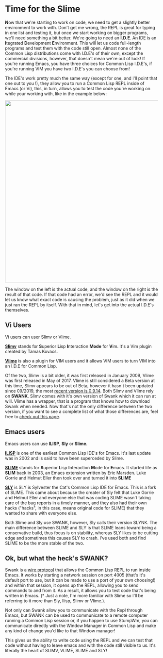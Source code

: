 # Time for the Slime

**N**ow that we're starting to work on code, we need to get a slightly better environment to work with. Don't get me wrong, the REPL is great for typing in 
one list and testing it, but once we start working on bigger programs, we'll need something a bit better. We're going to need an **I.D.E**. An IDE is an **I**tegrated
**D**evelopment **E**nvironment. This will let us code full-length programs and test them with the code still open. Almost none of the Common Lisp distributions come 
with I.D.E's of their own, except the commercial divisions, however, that doesn't mean we're out of luck! If you're running Emacs, you have three choices for Common Lisp
I.D.E's, if you're running VIM you have two I.D.E's you can choose from!  

The IDE's work pretty much the same way (except for one, and I'll point that one out to you !), they allow you to run a Common Lisp REPL inside of Emacs (or Vi), this, 
in turn, allows you to test the code you're working on while your working with, like in the example below:


<a href="rel"><img src="https://raw.githubusercontent.com/cuichaox/visual-cells/master/demo/slime-screenshot.png" height="600" width="950"></a>


The window on the left is the actual code, and the window on the right is the result of that code. If that code had an error, we'd see the REPL and it would 
let us know what exact code is causing the problem, just as it did when we just ran the REPL by itself. With that in mind, let's get into the actual I.D.E's themselves.


## Vi Users

Vi users can user Slimv or Vlime.

**[Slimv](https://github.com/kovisoft/slimv)** stands for **S**uperior **L**isp **I**nteraction **Mode**  for **V**im. It's a Vim plugin created by Tamas Kovacs.  

**[Vlime](https://github.com/vlime/vlime)** is also a plugin for VIM users and it allows VIM users to turn VIM into an I.D.E for Common Lisp.

Of the two, Slimv is a bit older, it was first released in January 2009, Vlime was first released in May of 2017.  Vlime is still considered a Beta
version at this time, Slimv appears to be out of Beta, however it hasn't been updated since 09/2019, the most [recent version is 0.9.14](https://github.com/kovisoft/slimv).
Both Slimv and Vlime rely on **SWANK**.   Slimv comes with it's own version of Swank which it can run at will. Vlime has a wrapper, that is a program that knows
how to download Swank when needed. Now that's not the only difference between the two version, if you want to see a complete list of what those differences are, feel
free to [check out this page](https://susam.in/blog/lisp-in-vim-with-slimv-or-vlime/#comparison-of-slimv-and-vlime).

## Emacs users

Emacs users can use **ILISP**, **Sly** or **Slime**.

**[ILISP](https://sourceforge.net/projects/ilisp/)** is one of the earliest Common Lisp IDE's for Emacs. It's last update was in 2002 and is said
to have been superceded by Slime.

**[SLIME](https://github.com/slime/slime)** stands for **S**uperior **L**isp **I**nteraction **M**ode for **E**macs. It started life as **SLIM** back in 2003,
an Emacs extension written by Eric Marsden. Luke Gorrie and Helmut Eller then took over and turned it into **SLIME**

**[SLY](https://github.com/joaotavora/sly)** is SLY is Sylvester the Cat's Common Lisp IDE for Emacs. This is a fork of SLIME. This came about because the creater 
of Sly felt that Luke Gorrie and Helmut Eller and everyone else that was coding SLIME wasn't taking care of the bug  reports in a timely manner, and they also
had their own hacks ("hacks", in this case, means original code for SLIME) that they wanted to share with everyone else.

Both Slime and Sly use SWANK, however, Sly calls their version SLYNK. The main difference between SLIME and SLY is that SLIME leans toward being a conservative 
build, thus focus is on stability, whereas SLY likes to be cutting edge and sometimes this causes SLY to crash.  I've used both and find SLIME to be 
the more stable of the two.

## Ok, but what the heck's SWANK?

Swank is a [wire protocol](https://en.wikipedia.org/wiki/Wire_protocol) that allows the Common Lisp REPL to run inside Emacs. It works by starting a network session 
on port 4005 (that's it's default port to use, but it can be made to use a port of your own choosing!) and within that session, it opens up the REPL, allowing you
to send commands to and from it. As a result, it allows you to test code that's being written in Emacs.  (* Just a note, I'm more familiar with Slime so I'll be referring
to it more than Sly, Ilisp, Slimv or Vlime.).  

Not only can Swank allow you to communicate with the Repl through Emacs, but SWANK can be used to communicate to a remote computer running a Common Lisp session or, if you
happen to use StumpWm, you can communicate directly with the Window Manager in Common Lisp and make any kind of change you'd like to that Window manager!


This gives us the ability to write code using the 
REPL and we can test that code without having to leave emacs and with the code still visible to us.  It's literally the heart of SLIMV, VLIME, SLIME and SLY!
